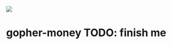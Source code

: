 <img src="https://github.com/aaron-hardin/gopher-money/workflows/Test/badge.svg">

# gopher-money TODO: finish me
